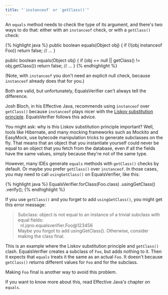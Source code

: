 ```yaml
---
title: "`instanceof` or `getClass()`"
---
```

An `equals` method needs to check the type of its argument, and there's two ways to do that: either with an `instanceof` check, or with a `getClass()` check:

{% highlight java %}
public boolean equals(Object obj) {
    if (!(obj instanceof Foo)) return false;
    // ...
}

public boolean equals(Object obj) {
    if (obj == null || getClass() != obj.getClass()) return false;
    // ...
}
{% endhighlight %}

(Note, with `instanceof` you don't need an explicit null check, because `instanceof` already does that for you.)

Both are valid, but unfortunately, EqualsVerifier can't always tell the difference.

Josh Bloch, in his Effective Java, recommends using `instanceof` over `getClass()` because `instanceof` plays nicer with the [Liskov substitution principle](https://en.wikipedia.org/wiki/Liskov_substitution_principle). EqualsVerifier follows this advice.

You might ask: why is this Liskov substitution principle important? Well, tools like Hibernate, and many mocking frameworks such as Mockito and EasyMock, use bytecode manipulation tricks to generate subclasses on the fly. That means that an object that you instantiate yourself could never be equal to an object that you fetch from the database, even if all the fields have the same values, simply because they're not of the same type.

However, many IDEs generate `equals` methods with `getClass()` checks by default. Or maybe you prefer `getClass()` over `instanceof`. In those cases, you may need to call `usingGetClass()` on EqualsVerifier, like this:

{% highlight java %}
EqualsVerifier.forClass(Foo.class)
    .usingGetClass()
    .verify();
{% endhighlight %}

If you use `getClass()` and you forget to add `usingGetClass()`, you might get this error message:

> Subclass: object is not equal to an instance of a trivial subclass with equal fields:<br>
> &nbsp;&nbsp;nl.jqno.equalsverifier.Foo@123456<br>
> Maybe you forgot to add usingGetClass(). Otherwise, consider making the class final.

This is an example where the Liskov substitution principle and `getClass()` clash. EqualsVerifier creates a subclass of `Foo`, but adds nothing to it. Then it expects that `equals` treats it the same as an actual `Foo`. It doesn't because `getClass()` returns different values for `Foo` and for the subclass.

Making `Foo` final is another way to avoid this problem.

If you want to know more about this, read Effective Java's chapter on `equals`.


